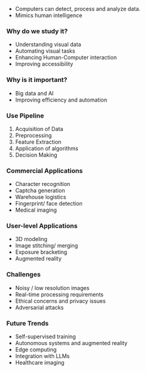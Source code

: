 - Computers can detect, process and analyze data.
- Mimics human intelligence

### Why do we study it?
- Understanding visual data
- Automating visual tasks
- Enhancing Human-Computer interaction
- Improving accessibility
### Why is it important?
- Big data and AI
- Improving efficiency and automation

### Use Pipeline
1) Acquisition of Data
2) Preprocessing
3) Feature Extraction
4) Application of algorithms
5) Decision Making

### Commercial Applications
- Character recognition
- Captcha generation
- Warehouse logistics
- Fingerprint/ face detection
- Medical imaging

### User-level Applications
- 3D modeling
- Image stitching/ merging
- Exposure bracketing
- Augmented reality

### Challenges
- Noisy / low resolution images
- Real-time processing requirements
- Ethical concerns and privacy issues
- Adversarial attacks

### Future Trends
- Self-supervised training
- Autonomous systems and augmented reality
- Edge computing
- Integration with LLMs
- Healthcare imaging